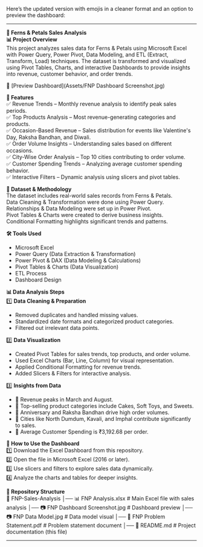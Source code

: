 Here’s the updated version with emojis in a cleaner format and an option to preview the dashboard:

---

**🚀 Ferns & Petals Sales Analysis**  
**📊 Project Overview**  
This project analyzes sales data for Ferns & Petals using Microsoft Excel with Power Query, Power Pivot, Data Modeling, and ETL (Extract, Transform, Load) techniques. The dataset is transformed and visualized using Pivot Tables, Charts, and interactive Dashboards to provide insights into revenue, customer behavior, and order trends.  

👀 [Preview Dashboard](Assets/FNP Dashboard Screenshot.jpg)

**📌 Features**  
✅ Revenue Trends – Monthly revenue analysis to identify peak sales periods.  
✅ Top Products Analysis – Most revenue-generating categories and products.  
✅ Occasion-Based Revenue – Sales distribution for events like Valentine's Day, Raksha Bandhan, and Diwali.  
✅ Order Volume Insights – Understanding sales based on different occasions.  
✅ City-Wise Order Analysis – Top 10 cities contributing to order volume.  
✅ Customer Spending Trends – Analyzing average customer spending behavior.  
✅ Interactive Filters – Dynamic analysis using slicers and pivot tables.

**📂 Dataset & Methodology**  
The dataset includes real-world sales records from Ferns & Petals.  
Data Cleaning & Transformation were done using Power Query.  
Relationships & Data Modeling were set up in Power Pivot.  
Pivot Tables & Charts were created to derive business insights.  
Conditional Formatting highlights significant trends and patterns.

**🛠️ Tools Used**  
- Microsoft Excel  
- Power Query (Data Extraction & Transformation)  
- Power Pivot & DAX (Data Modeling & Calculations)  
- Pivot Tables & Charts (Data Visualization)  
- ETL Process  
- Dashboard Design

**📊 Data Analysis Steps**  
1️⃣ **Data Cleaning & Preparation**  
- Removed duplicates and handled missing values.  
- Standardized date formats and categorized product categories.  
- Filtered out irrelevant data points.

2️⃣ **Data Visualization**  
- Created Pivot Tables for sales trends, top products, and order volume.  
- Used Excel Charts (Bar, Line, Column) for visual representation.  
- Applied Conditional Formatting for revenue trends.  
- Added Slicers & Filters for interactive analysis.

3️⃣ **Insights from Data**  
- 📌 Revenue peaks in March and August.  
- 📌 Top-selling product categories include Cakes, Soft Toys, and Sweets.  
- 📌 Anniversary and Raksha Bandhan drive high order volumes.  
- 📌 Cities like North Dumdum, Kavali, and Imphal contribute significantly to sales.  
- 📌 Average Customer Spending is ₹3,192.68 per order.

**🎯 How to Use the Dashboard**  
1️⃣ Download the Excel Dashboard from this repository.  
2️⃣ Open the file in Microsoft Excel (2016 or later).  
3️⃣ Use slicers and filters to explore sales data dynamically.  
4️⃣ Analyze the charts and tables for deeper insights.

**📌 Repository Structure**  
📂 FNP-Sales-Analysis
│── 📊 FNP Analysis.xlsx # Main Excel file with sales analysis
│── 📷 FNP Dashboard Screenshot.jpg # Dashboard preview
│── 📷 FNP Data Model.jpg # Data model visual
│── 📄 FNP Problem Statement.pdf # Problem statement document
│── 📜 README.md # Project documentation (this file)  


---
